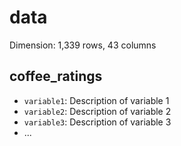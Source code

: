# data

Dimension: 1,339 rows, 43 columns

## coffee_ratings

- `variable1`: Description of variable 1
- `variable2`: Description of variable 2
- `variable3`: Description of variable 3
- ...
